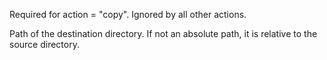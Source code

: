Required for action = "copy". Ignored by all other actions.

Path of the destination directory. If not an absolute path, it is relative to the source directory.